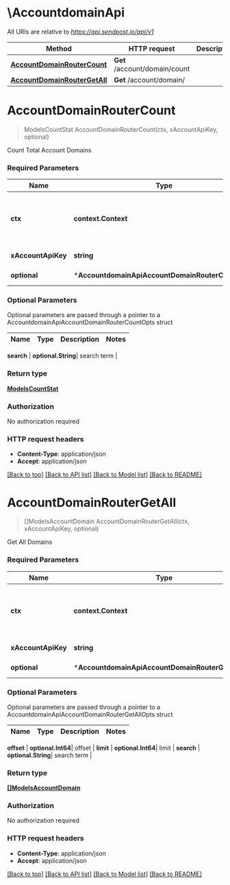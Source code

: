 # \AccountdomainApi

All URIs are relative to *https://api.sendpost.io/api/v1*

Method | HTTP request | Description
------------- | ------------- | -------------
[**AccountDomainRouterCount**](AccountdomainApi.md#AccountDomainRouterCount) | **Get** /account/domain/count | 
[**AccountDomainRouterGetAll**](AccountdomainApi.md#AccountDomainRouterGetAll) | **Get** /account/domain/ | 


# **AccountDomainRouterCount**
> ModelsCountStat AccountDomainRouterCount(ctx, xAccountApiKey, optional)


Count Total Account Domains

### Required Parameters

Name | Type | Description  | Notes
------------- | ------------- | ------------- | -------------
 **ctx** | **context.Context** | context for authentication, logging, cancellation, deadlines, tracing, etc.
  **xAccountApiKey** | **string**| Sub-Account API Key | 
 **optional** | ***AccountdomainApiAccountDomainRouterCountOpts** | optional parameters | nil if no parameters

### Optional Parameters
Optional parameters are passed through a pointer to a AccountdomainApiAccountDomainRouterCountOpts struct

Name | Type | Description  | Notes
------------- | ------------- | ------------- | -------------

 **search** | **optional.String**| search term | 

### Return type

[**ModelsCountStat**](models.CountStat.md)

### Authorization

No authorization required

### HTTP request headers

 - **Content-Type**: application/json
 - **Accept**: application/json

[[Back to top]](#) [[Back to API list]](../README.md#documentation-for-api-endpoints) [[Back to Model list]](../README.md#documentation-for-models) [[Back to README]](../README.md)

# **AccountDomainRouterGetAll**
> []ModelsAccountDomain AccountDomainRouterGetAll(ctx, xAccountApiKey, optional)


Get All Domains

### Required Parameters

Name | Type | Description  | Notes
------------- | ------------- | ------------- | -------------
 **ctx** | **context.Context** | context for authentication, logging, cancellation, deadlines, tracing, etc.
  **xAccountApiKey** | **string**| Account API Key | 
 **optional** | ***AccountdomainApiAccountDomainRouterGetAllOpts** | optional parameters | nil if no parameters

### Optional Parameters
Optional parameters are passed through a pointer to a AccountdomainApiAccountDomainRouterGetAllOpts struct

Name | Type | Description  | Notes
------------- | ------------- | ------------- | -------------

 **offset** | **optional.Int64**| offset | 
 **limit** | **optional.Int64**| limit | 
 **search** | **optional.String**| search term | 

### Return type

[**[]ModelsAccountDomain**](models.AccountDomain.md)

### Authorization

No authorization required

### HTTP request headers

 - **Content-Type**: application/json
 - **Accept**: application/json

[[Back to top]](#) [[Back to API list]](../README.md#documentation-for-api-endpoints) [[Back to Model list]](../README.md#documentation-for-models) [[Back to README]](../README.md)

